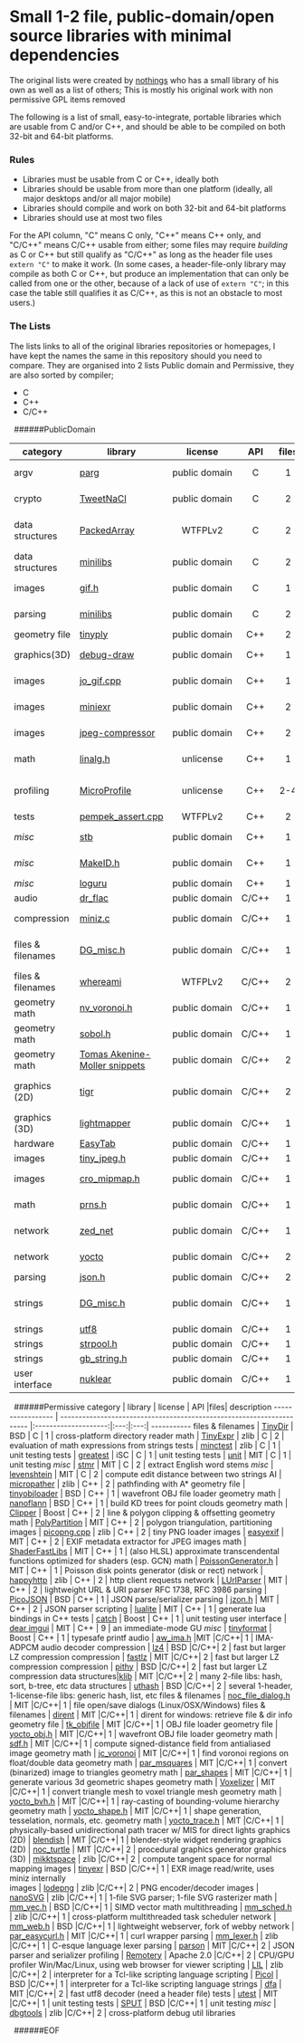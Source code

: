 # Small 1-2 file, public-domain/open source libraries with minimal dependencies

The original lists were created by  [nothings](https://github.com/nothings) who has a small library of his own as well as a list of others; This is mostly his original work with non permissive GPL items removed

The following is a list of small, easy-to-integrate, portable libraries
which are usable from C and/or C++, and should be able to be compiled on both
32-bit and 64-bit platforms.

### Rules

- Libraries must be usable from C or C++, ideally both
- Libraries should be usable from more than one platform (ideally, all major desktops and/or all major mobile)
- Libraries should compile and work on both 32-bit and 64-bit platforms
- Libraries should use at most two files


For the API column, "C" means C only, "C++" means C++ only, and "C/C++" means C/C++ usable
from either; some files may require *building* as C or C++ but still qualify as "C/C++" as
long as the header file uses `extern "C"` to make it work. (In some cases, a header-file-only
library may compile as both C or C++, but produce an implementation that can only be called from
one or the other, because of a lack of use of `extern "C"`; in this case the table still qualifies it
as C/C++, as this is not an obstacle to most users.)


### The Lists

The lists links to all of the original libraries repositories or homepages, I have kept the names the same in this repository should you need to compare.
They are organised into 2 lists Public domain and Permissive, they are also sorted by compiler; 

- C
- C++
- C/C++


&nbsp;
######PublicDomain 

category          | library                                                               | license              | API |files| description
----------------- | --------------------------------------------------------------------- |:--------------------:|:---:|:---:| -----------
argv              |  [parg](https://github.com/jibsen/parg)                               |  public&nbsp;domain      |  C  |  1  | command-line argument parsing
crypto            |  [TweetNaCl](http://tweetnacl.cr.yp.to/software.html)                 |   public domain      |  C  |  2  | high-quality tiny cryptography library
data structures   |  [PackedArray](https://github.com/gpakosz/PackedArray)                |   WTFPLv2            |  C  |  2  | memory-efficient array of elements with non-pow2 bitcount
data structures   |  [minilibs](https://github.com/ccxvii/minilibs)                       |   public domain      |  C  |  2  | two-file binary tress (also regex, etc)
images            |  [gif.h](https://github.com/ginsweater/gif-h)                         |   public domain      |  C  |  1  | animated GIF writer (can only include once)
parsing           |  [minilibs](https://github.com/ccxvii/minilibs)                       |   public domain      |  C  |  2  | two-file regex (also binary tree, etc)
geometry file     |  [tinyply](https://github.com/ddiakopoulos/tinyply)                   |   public&nbsp;domain      | C++ |  2  | PLY mesh file loader
graphics(3D)    |  [debug-draw](https://github.com/glampert/debug-draw)                  |   public domain      | C++ |  1  | API-agnostic immediate-mode debug rendering
images            |  [jo_gif.cpp](http://www.jonolick.com/home/gif-writer)                |   public domain      | C++ |  1  | animated GIF writer (CPP file can also be used as H file)
images            |  [miniexr](https://github.com/aras-p/miniexr)                         |   public domain      | C++ |  2  | OpenEXR writer, needs header file
images            |  [jpeg-compressor](https://github.com/richgel999/jpeg-compressor)     |   public domain      | C++ |  2  | 2-file jpeg compress, 2-file jpeg decompress
math              |  [linalg.h](https://github.com/sgorsten/linalg)                       |   unlicense          | C++ |  1  | vector/matrix/quaternion math
profiling         |  [MicroProfile](https://bitbucket.org/jonasmeyer/microprofile)        |   unlicense          | C++ | 2-4 | CPU (and GPU?) profiler, 1-3 header files, uses miniz internally
tests             |  [pempek_assert.cpp](https://github.com/gpakosz/Assert)               |   WTFPLv2            | C++ |  2  | flexible assertions
_misc_            |  [stb](https://github.com/nothings/stb)                               |   public domain      | C++ |  1  | Mixed bag of different libraries
_misc_            |  [MakeID.h](http://www.humus.name/3D/MakeID.h)                        |   public domain      | C++ |  1  | allocate/deallocate small integer IDs efficiently
_misc_            |  [loguru](https://github.com/emilk/loguru)                            |   public domain      | C++ |  1  | flexible logging
audio             |  [dr_flac](https://github.com/mackron/dr_libs)                        |  public&nbsp;domain       |C/C++|  1  | FLAC audio decoder
compression       |  [miniz.c](https://github.com/richgel999/miniz)                       |  public domain       |C/C++|  1  | compression,decompression, zip file, png writing
files & filenames |  [DG_misc.h](https://github.com/DanielGibson/Snippets/)               |  public domain       |C/C++|  1  | Daniel Gibson's stb.h-esque cross-platform helpers: path/file, strings
files & filenames |  [whereami](https://github.com/gpakosz/whereami)                      |  WTFPLv2             |C/C++|  2  | get path/filename of executable or module
geometry math     |  [nv_voronoi.h](http://www.icculus.org/~mordred/nvlib/)               |  public domain       |C/C++|  1  | find voronoi regions on lattice w/ integer inputs
geometry math     |  [sobol.h](https://github.com/Marc-B-Reynolds/Stand-alone-junk/)      |  public domain       |C/C++|  1  | sobol & stratified sampling sequences
geometry math     |  [Tomas Akenine-Moller snippets](http://tinyurl.com/ht79ndj)          |  public domain       |C/C++|  2  | various 3D intersection calculations, not lib-ified
graphics (2D)     |  [tigr](https://bitbucket.org/rmitton/tigr/src)                       |  public domain       |C/C++|  2  | quick-n-dirty window text/graphics for Windows and OSX
graphics (3D)    |  [lightmapper](https://github.com/ands/lightmapper#lightmapper)       |  public domain       |C/C++|  1  | use your OpenGL renderer to offline bake lightmaps
hardware          |  [EasyTab](https://github.com/ApoorvaJ/EasyTab)                       |  public domain       |C/C++|  1  | multi-platform tablet input
images            |  [tiny_jpeg.h](https://github.com/serge-rgb/TinyJPEG/)                |  public domain       |C/C++|  1  | JPEG encoder
images            |  [cro_mipmap.h](https://github.com/thebeast33/cro_lib)                |  public domain       |C/C++|  1  | average, min, max mipmap generators
math              |  [prns.h](http://marc-b-reynolds.github.io/shf/2016/04/19/prns.html)  |  public domain       |C/C++|  1  | seekable pseudo-random number sequences
network           |  [zed_net](https://github.com/ZedZull/zed_net)                        |  public domain       |C/C++|  1  | cross-platform socket wrapper
network           |  [yocto](https://github.com/tom-seddon/yhs)                           |  public domain       |C/C++|  2  | non-production-use http server
parsing           |  [json.h](https://github.com/sheredom/json.h)                         |  public domain       |C/C++|  2  | JSON parser
strings           |  [DG_misc.h](https://github.com/DanielGibson/Snippets/)               |  public domain       |C/C++|  1  | Daniel Gibson's stb.h-esque cross-platform helpers: path/file, strings         
strings           |  [utf8](https://github.com/sheredom/utf8.h)                           |  public domain       |C/C++|  1  | utf8 string library
strings           |  [strpool.h](https://github.com/mattiasgustavsson/libs)               |  public domain       |C/C++|  1  | string interning
strings           |  [gb_string.h](https://github.com/gingerBill/gb)                      |  public domain       |C/C++|  1  | dynamic strings
user interface    |  [nuklear](https://github.com/vurtun/nuklear)                         |  public domain       |C/C++|  1  | minimal GUI toolkit
                                                                                                                       



&nbsp;
######Permissive 
category          | library                                                               | license              | API |files| description
----------------- | --------------------------------------------------------------------- |:--------------------:|:---:|:---:| -----------
files & filenames |  [TinyDir](https://github.com/cxong/tinydir)                          | BSD                  |  C  |  1  | cross-platform directory reader
math              |  [TinyExpr](https://github.com/codeplea/tinyexpr)                     | zlib                 |  C  |  2  | evaluation of math expressions from strings
tests             |  [minctest](https://github.com/codeplea/minctest)                     | zlib                 |  C  |  1  | unit testing
tests             |  [greatest](https://github.com/silentbicycle/greatest)                | iSC                  |  C  |  1  | unit testing
tests             |  [µnit](https://github.com/nemequ/munit)                              | MIT                  |  C  |  1  | unit testing
_misc_            |  [stmr](https://github.com/wooorm/stmr.c)                             | MIT                  |  C  |  2  | extract English word stems
_misc_            |  [levenshtein](https://github.com/wooorm/levenshtein.c)               | MIT                  |  C  |  2  | compute edit distance between two strings
AI                |  [micropather](http://www.grinninglizard.com/MicroPather/)            | zlib                 | C++ |  2  | pathfinding with A*
geometry file     |  [tinyobjloader](https://github.com/syoyo/tinyobjloader)              | BSD                  | C++ |  1  | wavefront OBJ file loader
geometry math     |  [nanoflann](https://github.com/jlblancoc/nanoflann)                  | BSD                  | C++ |  1  | build KD trees for point clouds
geometry math     |  [Clipper](http://www.angusj.com/delphi/clipper.php)                  | Boost                | C++ |  2  | line & polygon clipping & offsetting
geometry math     |  [PolyPartition](https://github.com/ivanfratric/polypartition)        | MIT                  | C++ |  2  | polygon triangulation, partitioning
images            |  [picopng.cpp](http://lodev.org/lodepng/picopng.cpp)                  | zlib                 | C++ |  2  | tiny PNG loader
images            |  [easyexif](https://github.com/mayanklahiri/easyexif)                 | MIT                  | C++ |  2  | EXIF metadata extractor for JPEG images
math              |  [ShaderFastLibs](https://github.com/michaldrobot/ShaderFastLibs)     | MIT                  | C++ |  1  | (also HLSL) approximate transcendental functions optimized for shaders (esp. GCN)
math              |  [PoissonGenerator.h](https://github.com/corporateshark/poisson-disk-generator) | MIT        | C++ |  1  | Poisson disk points generator (disk or rect)
network           |  [happyhttp](http://scumways.com/happyhttp/happyhttp.html)            | zlib                 | C++ |  2  | http client requests
network           |  [LUrlParser](https://github.com/corporateshark/LUrlParser)           | MIT                  | C++ |  2  | lightweight URL & URI parser RFC 1738, RFC 3986
parsing           |  [PicoJSON](https://github.com/kazuho/picojson)                       | BSD                  | C++ |  1  | JSON parse/serializer
parsing           |  [jzon.h](https://github.com/Zguy/Jzon)                               | MIT                  | C++ |  2  | JSON parser
scripting         |  [lualite](https://github.com/janezz55/lualite/)                      | MIT                  | C++ |  1  | generate lua bindings in C++
tests             |  [catch](https://github.com/philsquared/Catch)                        | Boost                | C++ |  1  | unit testing
user interface    |  [dear imgui](https://github.com/ocornut/imgui)                       | MIT                  | C++ |  9  | an immediate-mode GU
_misc_            |  [tinyformat](https://github.com/c42f/tinyformat)                     | Boost                | C++ |  1  | typesafe printf
audio             |  [aw_ima.h](https://github.com/afterwise/aw-ima/blob/master/aw-ima.h) |MIT                  |C/C++|  1  | IMA-ADPCM audio decoder
compression       |  [lz4](https://github.com/Cyan4973/lz4)                               | BSD                  |C/C++|  2  | fast but larger LZ compression
compression       |  [fastlz](https://code.google.com/archive/p/fastlz/source/default/source) | MIT              |C/C++|  2  | fast but larger LZ compression
compression       |  [pithy](https://github.com/johnezang/pithy)                          | BSD                  |C/C++|  2  | fast but larger LZ compression
data&nbsp;structures|[klib](http://attractivechaos.github.io/klib/)                       | MIT                  |C/C++|  2  | many 2-file libs: hash, sort, b-tree, etc
data structures   |  [uthash](https://github.com/troydhanson/uthash)                      | BSD                  |C/C++|  2  | several 1-header, 1-license-file libs: generic hash, list, etc
files & filenames |  [noc_file_dialog.h](https://github.com/guillaumechereau/noc)         | MIT                  |C/C++|  1  | file open/save dialogs (Linux/OSX/Windows)
files & filenames |  [dirent](https://github.com/tronkko/dirent)                          | MIT                  |C/C++|  1  | dirent for windows: retrieve file & dir info
geometry file     |  [tk_objfile](https://github.com/joeld42/tk_objfile)                  | MIT                  |C/C++|  1  | OBJ file loader
geometry file     |  [yocto_obj.h](https://github.com/xelatihy/yocto-gl)                  | MIT                  |C/C++|  1  | wavefront OBJ file loader
geometry math     |  [sdf.h](https://github.com/memononen/SDF)                            | MIT                  |C/C++|  1  | compute signed-distance field from antialiased image
geometry math     |  [jc_voronoi](https://github.com/JCash/voronoi)                       | MIT                  |C/C++|  1  | find voronoi regions on float/double data
geometry math     |  [par_msquares](https://github.com/prideout/par)                      | MIT                  |C/C++|  1  | convert (binarized) image to triangles
geometry math     |  [par_shapes](http://github.prideout.net/shapes)                      | MIT                  |C/C++|  1  | generate various 3d geometric shapes
geometry math     |  [Voxelizer](https://github.com/karimnaaji/voxelizer)                 | MIT                  |C/C++|  1  | convert triangle mesh to voxel triangle mesh
geometry math     |  [yocto_bvh.h](https://github.com/xelatihy/yocto-gl)                  | MIT                  |C/C++|  1  | ray-casting of bounding-volume hierarchy
geometry math     |  [yocto_shape.h](https://github.com/xelatihy/yocto-gl)                | MIT                  |C/C++|  1  | shape generation, tesselation, normals, etc.
geometry math     |  [yocto_trace.h](https://github.com/xelatihy/yocto-gl)                | MIT                  |C/C++|  1  | physically-based unidirectional path tracer w/ MIS for direct lights
graphics (2D)     |  [blendish](https://bitbucket.org/duangle/oui-blendish/src)           | MIT                  |C/C++|  1  | blender-style widget rendering
graphics (2D)     |  [noc_turtle](https://github.com/guillaumechereau/noc)                | MIT                  |C/C++|  2  | procedural graphics generator
graphics (3D)    |  [mikktspace](http://tinyurl.com/z6xtucm)                             | zlib                 |C/C++|  2  | compute tangent space for normal mapping
images            |  [tinyexr](https://github.com/syoyo/tinyexr)                          | BSD                  |C/C++|  1  | EXR image read/write, uses miniz internally  
images            |  [lodepng](http://lodev.org/lodepng/)                                 | zlib                 |C/C++|  2  | PNG encoder/decoder
images            |  [nanoSVG](https://github.com/memononen/nanosvg)                      | zlib                 |C/C++|  1  | 1-file SVG parser; 1-file SVG rasterizer
math              |  [mm_vec.h](https://github.com/vurtun/mmx)                            | BSD                  |C/C++|  1  | SIMD vector math
multithreading    |  [mm_sched.h](https://github.com/vurtun/mmx)                          | zlib                 |C/C++|  1  | cross-platform multithreaded task scheduler
network           |  [mm_web.h](https://github.com/vurtun/mmx)                            | BSD                  |C/C++|  1  | lightweight webserver, fork of webby
network           |  [par_easycurl.h](https://github.com/prideout/par)                    | MIT                  |C/C++|  1  | curl wrapper
parsing           |  [mm_lexer.h](https://github.com/vurtun/mmx)                          | zlib                 |C/C++|  1  | C-esque language lexer
parsing           |  [parson](https://github.com/kgabis/parson)                           | MIT                  |C/C++|  2  | JSON parser and serializer
profiling         |  [Remotery](https://github.com/Celtoys/Remotery)                      | Apache 2.0           |C/C++|  2  | CPU/GPU profiler Win/Mac/Linux, using web browser for viewer
scripting         |  [LIL](http://runtimelegend.com/rep/lil/)                             | zlib                 |C/C++|  2  | interpreter for a Tcl-like scripting language
scripting         |  [Picol](https://chiselapp.com/user/dbohdan/repository/picol/)        | BSD                  |C/C++|  1  | interpreter for a Tcl-like scripting language
strings           |  [dfa](http://bjoern.hoehrmann.de/utf-8/decoder/dfa/)                 | MIT                  |C/C++|  2  | fast utf8 decoder (need a header file)
tests             |  [utest](https://github.com/evolutional/utest)                        | MIT                  |C/C++|  1  | unit testing
tests             |  [SPUT](http://www.lingua-systems.com/unit-testing/)                  | BSD                  |C/C++|  1  | unit testing
_misc_            |  [dbgtools](https://github.com/wc-duck/dbgtools)                      | zlib                 |C/C++|  2  | cross-platform debug util libraries


&nbsp;
######EOF

